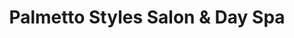 ---
title: "Palmetto Styles Salon & Day Spa"
url: /barnwell/palmetto-styles-salon-and-day-spa/
shop: hairdresser
---